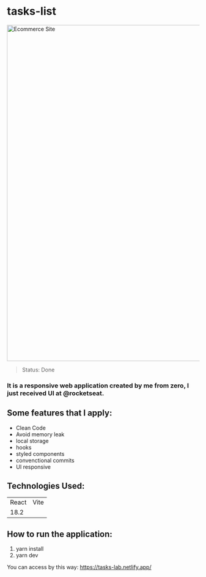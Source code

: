 # tasks-list
<img width="879"  alt="Ecommerce Site" src="https://user-images.githubusercontent.com/63013634/212879949-51aeaa25-b755-457b-b0c3-09dc3a20c0b0.PNG">

> Status: Done

### It is a responsive web application created by me from zero, I just received UI at @rocketseat. 

## Some features that I apply:

+ Clean Code
+ Avoid memory leak
+ local storage
+ hooks
+ styled components
+ convenctional commits
+ UI responsive

## Technologies Used: 

<table>
<tr>
<td> React</td>
<td>Vite </td>
</tr>
<tr>
<td> 18.2 </td>
<td> </td>
</tr>


</table>

## How to run the application:

1) yarn install
2) yarn dev

You can access by this way: <a>https://tasks-lab.netlify.app/</a>

